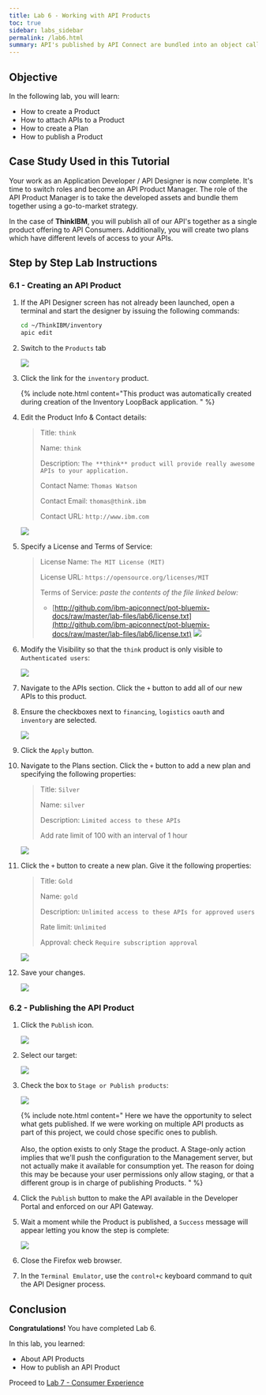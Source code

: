 ```yaml
---
title: Lab 6 - Working with API Products
toc: true
sidebar: labs_sidebar
permalink: /lab6.html
summary: API's published by API Connect are bundled into an object called a **Product**. The Product combines one or more API's with one or more Plans. A **Plan** is effectively a contract between the API Provider and API Consumer which specifies the allowed rate of API calls over a given period of time.
---
```


## Objective

In the following lab, you will learn:

+ How to create a Product
+ How to attach APIs to a Product
+ How to create a Plan
+ How to publish a Product

## Case Study Used in this Tutorial

Your work as an Application Developer / API Designer is now complete. It's time to switch roles and become an API Product Manager. The role of the API Product Manager is to take the developed assets and bundle them together using a go-to-market strategy.

In the case of **ThinkIBM**, you will publish all of our API's together as a single product offering to API Consumers. Additionally, you will create two plans which have different levels of access to your APIs.

## Step by Step Lab Instructions

### 6.1 - Creating an API Product

1.  If the API Designer screen has not already been launched, open a terminal and start the designer by issuing the following commands:

    ```bash
    cd ~/ThinkIBM/inventory
    apic edit
    ```

1.  Switch to the `Products` tab

    ![](https://github.com/ibm-apiconnect/pot/raw/gh-pages/images/lab6/products.png)

1.  Click the link for the `inventory` product.
	
	{% include note.html content="This product was automatically created during creation of the Inventory LoopBack application.
    " %}

1.  Edit the Product Info & Contact details:

    > Title: `think`
    >
    > Name: `think`
    >
    > Description: `The **think** product will provide really awesome APIs to your application.`
    >
    > Contact Name: `Thomas Watson`
    >
    > Contact Email: `thomas@think.ibm`
    >
    > Contact URL: `http://www.ibm.com`  
	
    ![](https://github.com/ibm-apiconnect/pot/raw/gh-pages/images/lab6/think-infocontact.png)

1.  Specify a License and Terms of Service:

    > License Name: `The MIT License (MIT)`
    >
    > License URL: `https://opensource.org/licenses/MIT`
    >
    > Terms of Service: _paste the contents of the file linked below:_
    > 
    > * [http://github.com/ibm-apiconnect/pot-bluemix-docs/raw/master/lab-files/lab6/license.txt](http://github.com/ibm-apiconnect/pot-bluemix-docs/raw/master/lab-files/lab6/license.txt)
    ![](https://github.com/ibm-apiconnect/pot/raw/gh-pages/images/lab6/think-licensetos.png)
	
1.  Modify the Visibility so that the `think` product is only visible to `Authenticated users`:
  
    ![](https://github.com/ibm-apiconnect/pot/raw/gh-pages/images/lab6/think-visibility.png)
	
1.  Navigate to the APIs section. Click the `+` button to add all of our new APIs to this product.

1.  Ensure the checkboxes next to `financing`, `logistics` `oauth` and `inventory` are selected.
	 
    ![](https://github.com/ibm-apiconnect/pot/raw/gh-pages/images/lab6/think-apis.png)

1.  Click the `Apply` button.

1.  Navigate to the Plans section. Click the `+` button to add a new plan and specifying the following properties:

    > Title: `Silver`
    >
    > Name: `silver`
    >
    > Description: `Limited access to these APIs`
    >
    > Add rate limit of 100 with an interval of 1 hour
	
    ![](https://github.com/ibm-apiconnect/pot/raw/gh-pages/images/lab6/think-silverplan.png)

1.  Click the `+` button to create a new plan. Give it the following properties:

    > Title: `Gold`
    >
    > Name: `gold`
    >
    > Description: `Unlimited access to these APIs for approved users`
    >
    > Rate limit: `Unlimited`
    >
    > Approval: check `Require subscription approval`  
	
    ![](https://github.com/ibm-apiconnect/pot/raw/gh-pages/images/lab6/think-goldplan.png)

1.  Save your changes.

    ![](https://github.com/ibm-apiconnect/pot/raw/gh-pages/images/lab6/save-icon.png)

### 6.2 - Publishing the API Product

1.  Click the `Publish` icon.

    ![](https://github.com/ibm-apiconnect/pot/raw/gh-pages/images/lab6/think-publish.png)

1.  Select our target:

    ![](https://github.com/ibm-apiconnect/pot/raw/gh-pages/images/lab6/publish-target.png)

1.  Check the box to `Stage or Publish products`:

    ![](https://github.com/ibm-apiconnect/pot/raw/gh-pages/images/lab6/publish-product.png)

    {% include note.html content="
        Here we have the opportunity to select what gets published. If we were working on multiple API products as part of this project, we could chose specific ones to publish.
        <br/><br/>
        Also, the option exists to only Stage the product. A Stage-only action implies that we'll push the configuration to the Management server, but not actually make it available for consumption yet. The reason for doing this may be because your user permissions only allow staging, or that a different group is in charge of publishing Products.
    " %}

1.  Click the `Publish` button to make the API available in the Developer Portal and enforced on our API Gateway.

1.  Wait a moment while the Product is published, a `Success` message will appear letting you know the step is complete:

    ![](https://github.com/ibm-apiconnect/pot/raw/gh-pages/images/lab6/publish-success.png)

1.  Close the Firefox web browser.

1.  In the `Terminal Emulator`, use the `control+c` keyboard command to quit the API Designer process.

## Conclusion

**Congratulations!** You have completed Lab 6.

In this lab, you learned:

+ About API Products
+ How to publish an API Product

Proceed to [Lab 7 - Consumer Experience](lab7.html)
